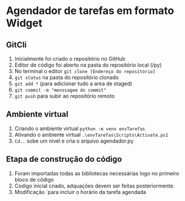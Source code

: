 # Agendador de tarefas em formato Widget

## GitCli
1. Inicialmente foi criado o repositório no GitHub
2. Editor de código foi aberto na pasta do repositório local (/py)
3. No terminal o editor `git clone [Endereço do repositório]`
4. `git status` na pasta do repositório clonado
5. `git add *` (para adicionar tudo a area de staged)
6. `git commit -m "menssagem do commit"`
7. `git push` para subir ao repositório remoto

## Ambiente virtual
1. Criando o ambiente virtual `python -m venv envTarefas`
2. Ativando o ambiente virtual `.\envTarefas\Scripts\Activate.ps1`
3. `Cd..` sobe um nivel e cria o arquivo agendador.py

## Etapa de construção do código
1. Foram importadas todas as bibliotecas necessárias logo no primeiro bloco de código
2. Codigo inicial criado, adquações devem ser feitas posteriormente.
3. Modificação ´para incluir o horário da tarefa agendada